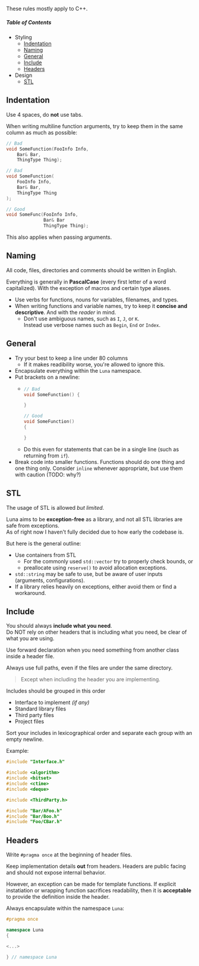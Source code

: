 These rules mostly apply to C++.

##### Table of Contents
- Styling
  - [Indentation](#indentation)<br>
  - [Naming](#naming)<br>
  - [General](#general)<br>
  - [Include](#include)<br>
  - [Headers](#headers)<br>
- Design
  - [STL](#stl)<br>

<a name="indentation"/>

## Indentation
Use 4 spaces, do **not** use tabs.

When writing multiline function arguments, try to keep them in the same column as much as possible:
```cpp
// Bad
void SomeFunction(FooInfo Info,
    Bar& Bar,
    ThingType Thing);

// Bad
void SomeFunction(
    FooInfo Info,
    Bar& Bar,
    ThingType Thing
);

// Good
void SomeFunc(FooInfo Info,
              Bar& Bar
              ThingType Thing);
```

This also applies when passing arguments.

<a name="naming"/>

## Naming
All code, files, directories and comments should be written in English.

Everything is generally in **PascalCase** (every first letter of a word capitalized). With the exception of macros and certain type aliases.

- Use verbs for functions, nouns for variables, filenames, and types.
- When writing functions and variable names, try to keep it **concise and descriptive**. And with the _reader_ in mind.
  - Don't use ambiguous names, such as `I`, `J`, or `K`.<br>
    Instead use verbose names such as `Begin`, `End` or `Index`.

<a name="general"/>

## General
- Try your best to keep a line under 80 columns
  - If it makes readibility worse, you're allowed to ignore this.
- Encapsulate everything within the `Luna` namespace.
- Put brackets on a newline:
  - ```cpp
    // Bad
    void SomeFunction() {

    }

    // Good
    void SomeFunction()
    {

    }
    ```
  - Do this even for statements that can be in a single line (such as returning from `if`).
- Break code into smaller functions. Functions should do one thing and one thing only.
  Consider `inline` whenever appropriate, but use them with caution (TODO: why?)
  

<a name="stl"/>

## STL
The usage of STL is allowed *but limited*.

Luna aims to be **exception-free** as a library, and not all STL libraries are safe from exceptions.<br>
As of right now I haven't fully decided due to how early the codebase is.

But here is the general outline:
- Use containers from STL
  - For the commonly used `std::vector` try to properly check bounds, or
  - preallocate using `reserve()` to avoid allocation exceptions.
- `std::string` may be safe to use, but be aware of user inputs (arguments, configurations).
- If a library relies heavily on exceptions, either avoid them or find a workaround.

<a name="include"/>

## Include
You should always **include what you need**.<br>
Do NOT rely on other headers that is including what you need, be clear of what you are using.

Use forward declaration when you need something from another class inside a header file.

Always use full paths, even if the files are under the same directory.
> Except when including the header you are implementing.

Includes should be grouped in this order
- Interface to implement _(if any)_
- Standard library files
- Third party files
- Project files

Sort your includes in lexicographical order and separate each group with an empty newline.

Example:
```cpp
#include "Interface.h"

#include <algorithm>
#include <bitset>
#include <ctime>
#include <deque>

#include <ThirdParty.h>

#include "Bar/AFoo.h"
#include "Bar/Boo.h"
#include "Foo/CBar.h"
```

<a name="headers"/>

## Headers
Write `#pragma once` at the beginning of header files.

Keep implementation details **out** from headers. Headers are public facing and should not expose internal behavior.

However, an exception can be made for template functions. If explicit instatiation or wrapping function sacrifices readability, then it is **acceptable** to provide the definition inside the header.

Always encapsulate within the namespace `Luna`:
```cpp
#pragma once

namespace Luna
{

<...>

} // namespace Luna
```
